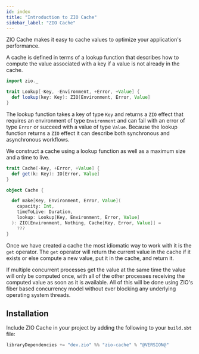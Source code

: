 ```yaml
---
id: index
title: "Introduction to ZIO Cache"
sidebar_label: "ZIO Cache"
---
```


ZIO Cache makes it easy to cache values to optimize your application's performance.

A cache is defined in terms of a lookup function that describes how to compute the value associated with a key if a value is not already in the cache.

```scala mdoc
import zio._

trait Lookup[-Key, -Environment, +Error, +Value] {
  def lookup(key: Key): ZIO[Environment, Error, Value]
}
```

The lookup function takes a key of type `Key` and returns a `ZIO` effect that requires an environment of type `Environment` and can fail with an error of type `Error` or succeed with a value of type `Value`. Because the lookup function returns a `ZIO` effect it can describe both synchronous and asynchronous workflows.

We construct a cache using a lookup function as well as a maximum size and a time to live.

```scala mdoc
trait Cache[-Key, +Error, +Value] {
  def get(k: Key): IO[Error, Value]
}

object Cache {

  def make[Key, Environment, Error, Value](
    capacity: Int,
    timeToLive: Duration,
    lookup: Lookup[Key, Environment, Error, Value]
  ): ZIO[Environment, Nothing, Cache[Key, Error, Value]] =
    ???
}
```

Once we have created a cache the most idiomatic way to work with it is the `get` operator. The `get` operator will return the current value in the cache if it exists or else compute a new value, put it in the cache, and return it.

If multiple concurrent processes get the value at the same time the value will only be computed once, with all of the other processes receiving the computed value as soon as it is available. All of this will be done using ZIO's fiber based concurrency model without ever blocking any underlying operating system threads.

## Installation

Include ZIO Cache in your project by adding the following to your `build.sbt` file:

```scala
libraryDependencies += "dev.zio" %% "zio-cache" % "@VERSION@" 
```
